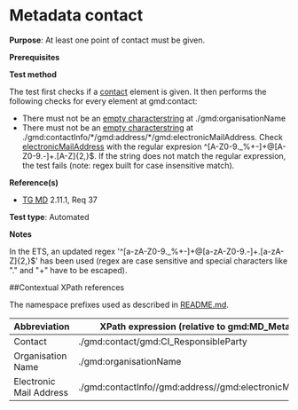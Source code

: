 # Metadata contact

**Purpose**: At least one point of contact must be given.

**Prerequisites**

**Test method**

The test first checks if a [contact](#contact) element is given. It then performs the following checks for every element at gmd:contact:
*	There must not be an [empty characterstring](./README#emptychar) at ./gmd:organisationName
*	There must not be an [empty characterstring](./README#emptychar) at ./gmd:contactInfo/\*/gmd:address/\*/gmd:electronicMailAddress. Check [electronicMailAddress](#electronicMailAddress) with the regular expresion ^[A-Z0-9._%+-]+@[A-Z0-9.-]+.[A-Z]{2,}$.
If the string does not match the regular expression, the test fails (note: regex built for case insensitive match).

**Reference(s)**	 

* [TG MD](./README#ref_TG_MD) 2.11.1, Req 37

**Test type**: Automated

**Notes**

In the ETS, an updated regex '^[a-zA-Z0-9\._%\+-]+@[a-zA-Z0-9\.-]+\.[a-zA-Z]{2,}$' has been used (regex are case sensitive and special characters like "." and "+" have to be escaped).

##Contextual XPath references

The namespace prefixes used as described in [README.md](./README#namespaces).

Abbreviation                                   |  XPath expression (relative to gmd:MD_Metadata)
-----------------------------------------------| -------------------------------------------------------------------------
<a name="contact"></a> Contact   | ./gmd:contact/gmd:CI_ResponsibleParty
<a name="organisationName"></a> Organisation Name |./gmd:organisationName
<a name="electronicMailAddress"></a> Electronic Mail Address  |./gmd:contactInfo//gmd:address//gmd:electronicMailAddress
